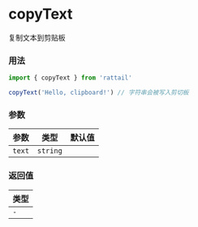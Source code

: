 # copyText

复制文本到剪贴板

### 用法

```js
import { copyText } from 'rattail'

copyText('Hello, clipboard!') // 字符串会被写入剪切板
```

### 参数

| 参数   | 类型     | 默认值 |
| ------ | -------- | ------ |
| `text` | `string` |        |

### 返回值

| 类型   |
| ------ |
| `-` |

